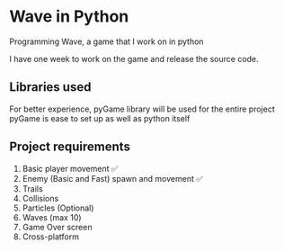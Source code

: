 # Wave in Python

Programming Wave, a game that I work on in python

I have one week to work on the game and release the source code.

## Libraries used
For better experience, pyGame library will be used for the entire project
pyGame is ease to set up as well as python itself

## Project requirements
1. Basic player movement ✅
2. Enemy (Basic and Fast) spawn and movement ✅
3. Trails
4. Collisions
5. Particles (Optional)
6. Waves (max 10)
7. Game Over screen
8. Cross-platform
